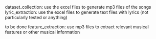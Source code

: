 dataset_collection: use the excel files to generate mp3 files of the songs
lyric_extraction: use the excel files to generate text files with lyrics (not particularly tested or anything)

to be done
feature_extraction: use mp3 files to extract relevant musical features or other musical information
